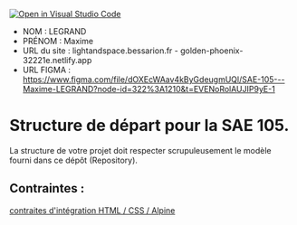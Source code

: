 [![Open in Visual Studio Code](https://classroom.github.com/assets/open-in-vscode-c66648af7eb3fe8bc4f294546bfd86ef473780cde1dea487d3c4ff354943c9ae.svg)](https://classroom.github.com/online_ide?assignment_repo_id=9704396&assignment_repo_type=AssignmentRepo)
- NOM : LEGRAND
- PRÉNOM : Maxime
- URL du site : lightandspace.bessarion.fr - golden-phoenix-32221e.netlify.app
- URL FIGMA : https://www.figma.com/file/dOXEcWAav4kByGdeugmUQl/SAE-105---Maxime-LEGRAND?node-id=322%3A1210&t=EVENoRolAUJIP9yE-1

# Structure de départ pour la SAE 105.

La structure de votre projet doit respecter scrupuleusement le modèle fourni dans ce dépôt (Repository).

## Contraintes :
[contraites d'intégration HTML / CSS / Alpine](https://moodle.univ-fcomte.fr/mod/page/view.php?id=645799)
